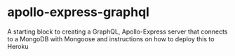 # apollo-express-graphql
A starting block to creating a GraphQL, Apollo-Express server that connects to a MongoDB with Mongoose and instructions on how to deploy this to Heroku
